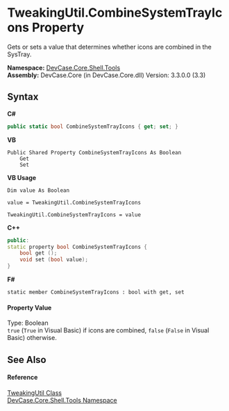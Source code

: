 # TweakingUtil.CombineSystemTrayIcons Property 
 

Gets or sets a value that determines whether icons are combined in the SysTray.

**Namespace:**&nbsp;<a href="N_DevCase_Core_Shell_Tools">DevCase.Core.Shell.Tools</a><br />**Assembly:**&nbsp;DevCase.Core (in DevCase.Core.dll) Version: 3.3.0.0 (3.3)

## Syntax

**C#**<br />
``` C#
public static bool CombineSystemTrayIcons { get; set; }
```

**VB**<br />
``` VB
Public Shared Property CombineSystemTrayIcons As Boolean
	Get
	Set
```

**VB Usage**<br />
``` VB Usage
Dim value As Boolean

value = TweakingUtil.CombineSystemTrayIcons

TweakingUtil.CombineSystemTrayIcons = value
```

**C++**<br />
``` C++
public:
static property bool CombineSystemTrayIcons {
	bool get ();
	void set (bool value);
}
```

**F#**<br />
``` F#
static member CombineSystemTrayIcons : bool with get, set

```


#### Property Value
Type: Boolean<br />`true` (`True` in Visual Basic) if icons are combined, `false` (`False` in Visual Basic) otherwise.

## See Also


#### Reference
<a href="T_DevCase_Core_Shell_Tools_TweakingUtil">TweakingUtil Class</a><br /><a href="N_DevCase_Core_Shell_Tools">DevCase.Core.Shell.Tools Namespace</a><br />